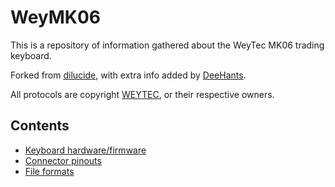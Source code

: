 # WeyMK06

This is a repository of information gathered about the WeyTec MK06 trading keyboard.

Forked from [dilucide](https://github.com/dilucide/WeyMK06), with extra info added by [DeeHants](https://github.com/DeeHants).

All protocols are copyright [WEYTEC](https://www.weytec.com/), or their respective owners.

## Contents

* [Keyboard hardware/firmware](hardware.md)
* [Connector pinouts](connectors.md)
* [File formats](file_formats.md)
